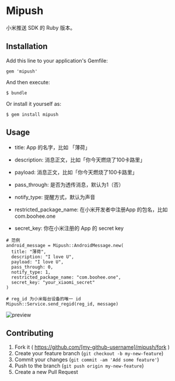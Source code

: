 # Mipush

小米推送 SDK 的 Ruby 版本。

## Installation

Add this line to your application's Gemfile:

    gem 'mipush'

And then execute:

    $ bundle

Or install it yourself as:

    $ gem install mipush

## Usage

* title: App 的名字，比如 「薄荷」

* description: 消息正文，比如「你今天燃烧了100卡路里」

* payload: 消息正文，比如「你今天燃烧了100卡路里」

* pass_through: 是否为透传消息，默认为1（否）

* notify_type: 提醒方式，默认为声音

* restricted_package_name: 在小米开发者中注册App 的包名，比如 com.boohee.one

* secret_key: 你在小米注册的 App 的 secret key

```
# 范例
android_message = Mipush::AndroidMessage.new(
  title: "薄荷",
  description: "I love U",
  payload: "I love U",
  pass_through: 0,
  notify_type: 1,
  restricted_package_name: "com.boohee.one",
  secret_key: "your_xiaomi_secret"
)

# reg_id 为小米每台设备的唯一 id
Mipush::Service.send_regid(reg_id, message)
```

![preview](http://up.boohee.cn/house/u/201501/notification.jpg)

## Contributing

1. Fork it ( https://github.com/[my-github-username]/mipush/fork )
2. Create your feature branch (`git checkout -b my-new-feature`)
3. Commit your changes (`git commit -am 'Add some feature'`)
4. Push to the branch (`git push origin my-new-feature`)
5. Create a new Pull Request
